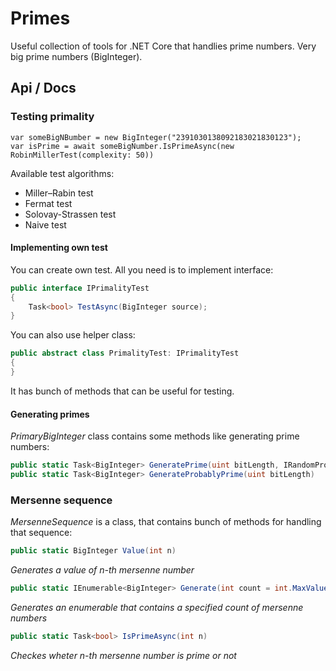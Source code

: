 # Primes
Useful collection of tools for .NET Core that handlies prime numbers. Very big prime numbers (BigInteger).

## Api / Docs

### Testing primality

```x@
var someBigNBumber = new BigInteger("2391030138092183021830123");
var isPrime = await someBigNumber.IsPrimeAsync(new RobinMillerTest(complexity: 50))
```

Available test algorithms:
- Miller–Rabin test
- Fermat test
- Solovay-Strassen test
- Naive test

#### Implementing own test

You can create own test. All you need is to implement interface:

```c#
public interface IPrimalityTest
{
    Task<bool> TestAsync(BigInteger source);
}
```

You can also use helper class:

```c#
public abstract class PrimalityTest: IPrimalityTest
{
}
```

It has bunch of methods that can be useful for testing.

#### Generating primes

*PrimaryBigInteger* class contains some methods like generating prime numbers:

```c#
public static Task<BigInteger> GeneratePrime(uint bitLength, IRandomProvider randomProvider, IPrimalityTest primalityTest)
public static Task<BigInteger> GenerateProbablyPrime(uint bitLength)
```

### Mersenne sequence

*MersenneSequence* is a class, that contains bunch of methods for handling that sequence:

```c#
public static BigInteger Value(int n)
``` 
*Generates a value of n-th mersenne number*

```c#
public static IEnumerable<BigInteger> Generate(int count = int.MaxValue)
``` 
*Generates an enumerable that contains a specified count of mersenne numbers*

```c#
public static Task<bool> IsPrimeAsync(int n)
``` 
*Checkes wheter n-th mersenne number is prime or not*
